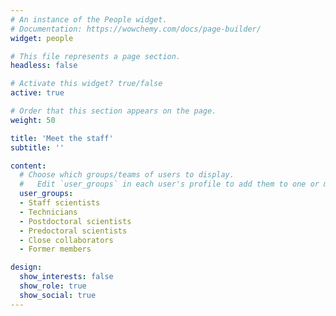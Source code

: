 ```yaml
---
# An instance of the People widget.
# Documentation: https://wowchemy.com/docs/page-builder/
widget: people

# This file represents a page section.
headless: false

# Activate this widget? true/false
active: true  

# Order that this section appears on the page.
weight: 50

title: 'Meet the staff'  
subtitle: ''

content:
  # Choose which groups/teams of users to display.
  #   Edit `user_groups` in each user's profile to add them to one or more of these groups.
  user_groups:
  - Staff scientists 
  - Technicians 
  - Postdoctoral scientists 
  - Predoctoral scientists 
  - Close collaborators 
  - Former members

design:
  show_interests: false
  show_role: true
  show_social: true
---
```


